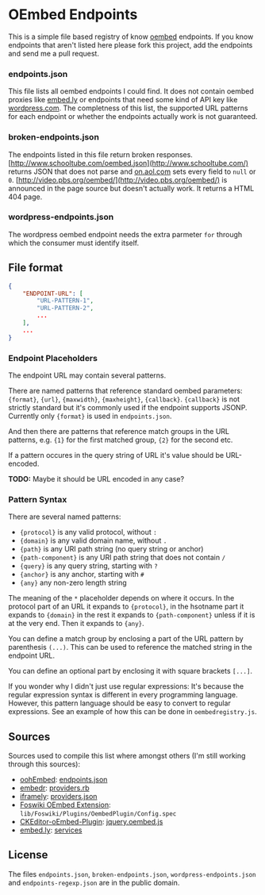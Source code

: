 OEmbed Endpoints
================

This is a simple file based registry of know [oembed](http://oembed.com/) endpoints.
If you know endpoints that aren't listed here please fork this project, add the endpoints
and send me a pull request.

### endpoints.json

This file lists all oembed endpoints I could find. It does not contain oembed proxies
like [embed.ly](http://embed.ly) or endpoints that need some kind of API key like
[wordpress.com](http://wordpress.com/). The completness of this list, the supported URL
patterns for each endpoint or whether the endpoints actually work is not guaranteed.

### broken-endpoints.json

The endpoints listed in this file return broken responses.
[http://www.schooltube.com/oembed.json](http://www.schooltube.com/) returns JSON that does
not parse and [on.aol.com](http://on.aol.com/api) sets every field to `null` or `0`.
[http://video.pbs.org/oembed/](http://video.pbs.org/oembed/) is announced in the page
source but doesn't actually work. It returns a HTML 404 page.

### wordpress-endpoints.json

The wordpress oembed endpoint needs the extra parmeter `for` through which the consumer
must identify itself.

File format
-----------

```json
{
	"ENDPOINT-URL": [
		"URL-PATTERN-1",
		"URL-PATTERN-2",
		...
	],
	...
}
```

### Endpoint Placeholders

The endpoint URL may contain several patterns.

There are named patterns that reference standard oembed parameters: `{format}`, `{url}`,
`{maxwidth}`, `{maxheight}`, `{callback}`. `{callback}` is not strictly standard but it's
commonly used if the endpoint supports JSONP. Currently only `{format}` is used in
`endpoints.json`.

And then there are patterns that reference match groups in the URL patterns, e.g. `{1}`
for the first matched group, `{2}` for the second etc.

If a pattern occures in the query string of URL it's value should be URL-encoded.

**TODO:** Maybe it should be URL encoded in any case?

### Pattern Syntax

There are several named patterns:

 * `{protocol}` is any valid protocol, without `:`
 * `{domain}` is any valid domain name, without `.`
 * `{path}` is any URI path string (no query string or anchor)
 * `{path-component}` is any URI path string that does not contain `/`
 * `{query}` is any query string, starting with `?`
 * `{anchor}` is any anchor, starting with `#`
 * `{any}` any non-zero length string

The meaning of the `*` placeholder depends on where it occurs. In the protocol part
of an URL it expands to `{protocol}`, in the hsotname part it expands to `{domain}`
in the rest it expands to `{path-component}` unless if it is at the very end. Then
it expands to `{any}`.

You can define a match group by enclosing a part of the URL pattern by parenthesis `(...)`.
This can be used to reference the matched string in the endpoint URL.

You can define an optional part by enclosing it with square brackets `[...]`.

If you wonder why I didn't just use regular expressions: It's because the regular expression
syntax is different in every programming language. However, this pattern language should
be easy to convert to regular expressions. See an example of how this can be done in
`oembedregistry.js`.

Sources
-------

Sources used to compile this list where amongst others (I'm still working through this sources):

 * [oohEmbed](http://oohembed.com): [endpoints.json](https://code.google.com/p/oohembed/source/browse/app/provider/endpoints.json)
 * [embedr](https://github.com/agoragames/oembedr): [providers.rb](https://github.com/agoragames/oembedr/blob/master/lib/oembedr/providers.rb)
 * [iframely](https://github.com/itteco/iframely): [providers.json](https://github.com/itteco/iframely/blob/master/providers.json)
 * [Foswiki OEmbed Extension](http://foswiki.org/Extensions/OEmbedPlugin): `lib/Foswiki/Plugins/OembedPlugin/Config.spec`
 * [CKEditor-oEmbed-Plugin](https://github.com/w8tcha/CKEditor-oEmbed-Plugin): [jquery.oembed.js](https://github.com/w8tcha/CKEditor-oEmbed-Plugin/blob/master/oembed/libs/jquery.oembed.js)
 * [embed.ly](http://embed.ly): [services](http://api.embed.ly/1/services)

License
-------

The files `endpoints.json`, `broken-endpoints.json`, `wordpress-endpoints.json` and
`endpoints-regexp.json` are in the public domain.
